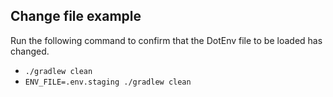 ## Change file example

Run the following command to confirm that the DotEnv file to be loaded has changed.

- `./gradlew clean`
- `ENV_FILE=.env.staging ./gradlew clean`
